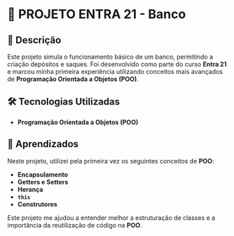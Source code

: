 # 🏦 PROJETO ENTRA 21 - Banco

## 📌 Descrição  
Este projeto simula o funcionamento básico de um banco, permitindo a criação depósitos e saques. Foi desenvolvido como parte do curso **Entra 21** e marcou minha primeira experiência utilizando conceitos mais avançados de **Programação Orientada a Objetos (POO)**.

## 🛠️ Tecnologias Utilizadas  
- **Programação Orientada a Objetos (POO)**  

## 📖 Aprendizados  
Neste projeto, utilizei pela primeira vez os seguintes conceitos de **POO**:  
- **Encapsulamento**
- **Getters e Setters** 
- **Herança**
- **`this`** 
- **Construtores**

Este projeto me ajudou a entender melhor a estruturação de classes e a importância da reutilização de código na **POO**.  
